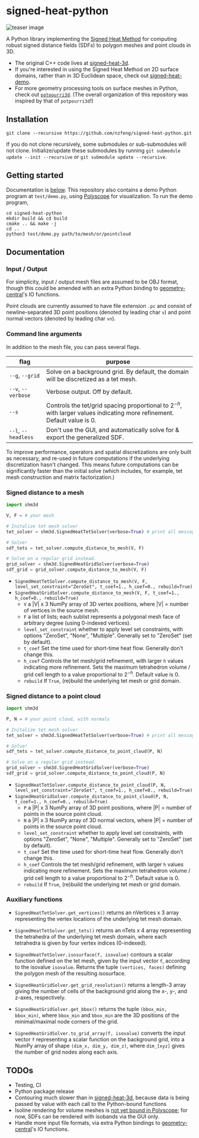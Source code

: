 # signed-heat-python

![teaser image](https://github.com/nzfeng/signed-heat-3d/blob/main/media/teaser.png)

A Python library implementing the [Signed Heat Method](https://nzfeng.github.io/research/SignedHeatMethod/index.html) for computing robust signed distance fields (SDFs) to polygon meshes and point clouds in 3D.

* The original C++ code lives at [signed-heat-3d](https://github.com/nzfeng/signed-heat-3d).
* If you're interested in using the Signed Heat Method *on* 2D surface domains, rather than in 3D Euclidean space, check out [signed-heat-demo](https://github.com/nzfeng/signed-heat-demo).
* For more geometry processing tools on surface meshes in Python, check out [`potpourri3d`](https://github.com/nmwsharp/potpourri3d). (The overall organization of this repository was inspired by that of `potpourri3d`!)

## Installation

```
git clone --recursive https://github.com/nzfeng/signed-heat-python.git
```

If you do not clone recursively, some submodules or sub-submodules will not clone. Initialize/update these submodules by running `git submodule update --init --recursive` or `git submodule update --recursive`.

## Getting started

Documentation is [below](#documentation). This repository also contains a demo Python program at `test/demo.py`, using [Polyscope](https://github.com/nmwsharp/polyscope-py) for visualization. To run the demo program, 

```
cd signed-heat-python
mkdir build && cd build
cmake .. && make -j
cd ..
python3 test/demo.py path/to/mesh/or/pointcloud
```

## Documentation

### Input / Output

For simplicity, input / output mesh files are assumed to be OBJ format, though this could be amended with an extra Python binding to [geometry-central](https://geometry-central.net/)'s IO functions.

Point clouds are currently assumed to have file extension `.pc` and consist of newline-separated 3D point positions (denoted by leading char `v`) and point normal vectors (denoted by leading char `vn`).

### Command line arguments

In addition to the mesh file, you can pass several flags.

|flag | purpose|
| ------------- |-------------|
|`--g`, `--grid`| Solve on a background grid. By default, the domain will be discretized as a tet mesh. |
|`--v`, `--verbose`| Verbose output. Off by default.|
|`--s`| Controls the tet/grid spacing proportional to $2^{-h}$, with larger values indicating more refinement. Default value is 0.|
|`--l`, `--headless`| Don't use the GUI, and automatically solve for & export the generalized SDF.|

To improve performance, operators and spatial discretizations are only built as necessary, and re-used in future computations if the underlying discretization hasn't changed. This means future computations can be significantly faster than the initial solve (which includes, for example, tet mesh construction and matrix factorization.)

### Signed distance to a mesh

```python
import shm3d

V, F = # your mesh

# Initalize tet mesh solver
tet_solver = shm3d.SignedHeatTetSolver(verbose=True) # print all messages

# Solve!
sdf_tets = tet_solver.compute_distance_to_mesh(V, F)

# Solve on a regular grid instead.
grid_solver = shm3d.SignedHeatGridSolver(verbose=True)
sdf_grid = grid_solver.compute_distance_to_mesh(V, F)

```

- `SignedHeatTetSolver.compute_distance_to_mesh(V, F, level_set_constraint="ZeroSet", t_coef=1., h_coef=0., rebuild=True)`
- `SignedHeatGridSolver.compute_distance_to_mesh(V, F, t_coef=1., h_coef=0., rebuild=True)`
  - `V` a |V| x 3 NumPy array of 3D vertex positions, where |V| = number of vertices in the source mesh.
  - `F` a list of lists; each sublist represents a polygonal mesh face of arbitrary degree (using 0-indexed vertices).
  - `level_set_constraint` whether to apply level set constraints, with options "ZeroSet", "None", "Multiple". Generally set to "ZeroSet" (set by default).
  - `t_coef` Set the time used for short-time heat flow. Generally don't change this.
  - `h_coef` Controls the tet mesh/grid refinement, with larger `h` values indicating more refinement. Sets the maximum tetrahedron volume / grid cell length to a value proportional to $2^{-h}$. Default value is 0.
  - `rebuild` If `True`, (re)build the underlying tet mesh or grid domain.

### Signed distance to a point cloud

```python
import shm3d

P, N = # your point cloud, with normals

# Initalize tet mesh solver
tet_solver = shm3d.SignedHeatTetSolver(verbose=True) # print all messages

# Solve!
sdf_tets = tet_solver.compute_distance_to_point_cloud(P, N)

# Solve on a regular grid instead.
grid_solver = shm3d.SignedHeatGridSolver(verbose=True)
sdf_grid = grid_solver.compute_distance_to_point_cloud(P, N)

```

- `SignedHeatTetSolver.compute_distance_to_point_cloud(P, N, level_set_constraint="ZeroSet", t_coef=1., h_coef=0., rebuild=True)`
- `SignedHeatGridSolver.compute_distance_to_point_cloud(P, N, t_coef=1., h_coef=0., rebuild=True)`
  - `P` a |P| x 3 NumPy array of 3D point positions, where |P| = number of points in the source point cloud.
  - `N` a |P| x 3 NumPy array of 3D normal vectors, where |P| = number of points in the source point cloud.
  - `level_set_constraint` whether to apply level set constraints, with options "ZeroSet", "None", "Multiple". Generally set to "ZeroSet" (set by default).
  - `t_coef` Set the time used for short-time heat flow. Generally don't change this.
  - `h_coef` Controls the tet mesh/grid refinement, with larger `h` values indicating more refinement. Sets the maximum tetrahedron volume / grid cell length to a value proportional to $2^{-h}$. Default value is 0.
  - `rebuild` If `True`, (re)build the underlying tet mesh or grid domain.

### Auxiliary functions

- `SignedHeatTetSolver.get_vertices()` returns an nVertices x 3 array representing the vertex locations of the underlying tet mesh domain.
- `SignedHeatTetSolver.get_tets()` returns an nTets x 4 array representing the tetrahedra of the underlying tet mesh domain, where each tetrahedra is given by four vertex indices (0-indexed).
- `SignedHeatTetSolver.isosurface(f, isovalue)` contours a scalar function defined on the tet mesh, given by the input vector `f`, according to the isovalue `isovalue`. Returns the tuple `(vertices, faces)` defining the polygon mesh of the resulting isosurface.

- `SignedHeatGridSolver.get_grid_resolution()` returns a length-3 array giving the number of cells of the background grid along the x-, y-, and z-axes, respectively.
- `SignedHeatGridSolver.get_bbox()` returns the tuple `(bbox_min, bbox_min)`, where `bbox_min` and `bbox_min` are the 3D positions of the minimal/maximal node corners of the grid.
- `SignedHeatGridSolver.to_grid_array(f, isovalue)`  converts the input vector `f` representing a scalar function on the background grid, into a NumPy array of shape `(dim_x, dim_y, dim_z)`, where `dim_[xyz]` gives the number of grid nodes along each axis.

## TODOs

* Testing, CI
* Python package release
* Contouring much slower than in [signed-heat-3d](https://github.com/nzfeng/signed-heat-3d), because data is being passed by value with each call to the Python-bound functions
* Isoline rendering for volume meshes is [not yet bound in Polyscope](https://github.com/nmwsharp/polyscope-py/issues/36); for now, SDFs can be rendered with isobands via the GUI only.
* Handle more input file formats, via extra Python bindings to [geometry-central](https://geometry-central.net/)'s IO functions.
